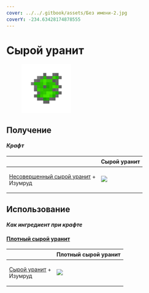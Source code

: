```yaml
---
cover: ../../.gitbook/assets/Без имени-2.jpg
coverY: -234.63428174878555
---
```


# Сырой уранит

<figure><img src="../../.gitbook/assets/uraninite_raw_128.png" alt=""><figcaption></figcaption></figure>

## Получение

#### _Крафт_

| ㅤ                                                                                  |  Сырой уранит                                 |
| ---------------------------------------------------------------------------------- | --------------------------------------------- |
| <p><a href="uraninite_raw_poor.md">Несовершенный сырой уранит</a> +<br>Изумруд</p> | ![](../../.gitbook/assets/uraninite\_raw.png) |

## Использование

#### _Как ингредиент при крафте_

#### [Плотный сырой уранит](uraninite_raw_dense.md)

| ㅤ                                                               |  Плотный сырой уранит                                |
| --------------------------------------------------------------- | ---------------------------------------------------- |
| <p><a href="uraninite_raw.md">Сырой уранит</a> +<br>Изумруд</p> | ![](../../.gitbook/assets/uraninite\_raw\_dense.png) |

